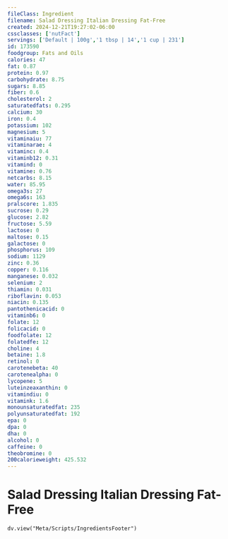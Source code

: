 ```yaml
---
fileClass: Ingredient
filename: Salad Dressing Italian Dressing Fat-Free
created: 2024-12-21T19:27:02-06:00
cssclasses: ['nutFact']
servings: ['Default | 100g','1 tbsp | 14','1 cup | 231']
id: 173590
foodgroup: Fats and Oils
calories: 47
fat: 0.87
protein: 0.97
carbohydrate: 8.75
sugars: 8.85
fiber: 0.6
cholesterol: 2
saturatedfats: 0.295
calcium: 30
iron: 0.4
potassium: 102
magnesium: 5
vitaminaiu: 77
vitaminarae: 4
vitaminc: 0.4
vitaminb12: 0.31
vitamind: 0
vitamine: 0.76
netcarbs: 8.15
water: 85.95
omega3s: 27
omega6s: 163
pralscore: 1.835
sucrose: 0.29
glucose: 2.82
fructose: 5.59
lactose: 0
maltose: 0.15
galactose: 0
phosphorus: 109
sodium: 1129
zinc: 0.36
copper: 0.116
manganese: 0.032
selenium: 2
thiamin: 0.031
riboflavin: 0.053
niacin: 0.135
pantothenicacid: 0
vitaminb6: 0
folate: 12
folicacid: 0
foodfolate: 12
folatedfe: 12
choline: 4
betaine: 1.8
retinol: 0
carotenebeta: 40
carotenealpha: 0
lycopene: 5
luteinzeaxanthin: 0
vitamindiu: 0
vitamink: 1.6
monounsaturatedfat: 235
polyunsaturatedfat: 192
epa: 0
dpa: 0
dha: 0
alcohol: 0
caffeine: 0
theobromine: 0
200calorieweight: 425.532
---
```


# Salad Dressing Italian Dressing Fat-Free

```dataviewjs
dv.view("Meta/Scripts/IngredientsFooter")
```